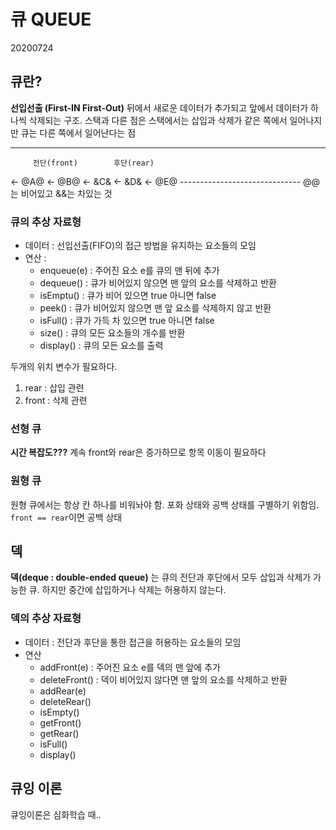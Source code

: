 # 큐 QUEUE

20200724

## 큐란?

**선입선출 (First-IN First-Out)** 뒤에서 새로운 데이터가 추가되고 앞에서 데이터가 하나씩 삭제되는 구조.
스택과 다른 점은 스택에서는 삽입과 삭제가 같은 쪽에서 일어나지만 큐는 다른 쪽에서 일어난다는 점

------------------------------
         전단(front)        후단(rear)
<-  @A@  <-  @B@  <-  &C&  <-  &D&  <-  @E@
\------------------------------ 
@@는 비어있고 &&는 차있는 것

### 큐의 추상 자료형

* 데이터 : 선입선출(FIFO)의 접근 방법을 유지하는 요소들의 모임
* 연산 :
    * enqueue(e) : 주어진 요소 e를 큐의 맨 뒤에 추가
    * dequeue() : 큐가 비어있지 않으면 맨 앞의 요소를 삭제하고 반환
    * isEmptu() : 큐가 비어 있으면 true 아니면 false
    * peek() : 큐가 비어있지 않으면 맨 앞 요소를 삭제하지 않고 반환
    * isFull() : 큐가 가득 차 있으면 true 아니면 false
    * size() : 큐의 모든 요소들의 개수를 반환
    * display() : 큐의 모든 요소를 출력

두개의 위치 변수가 필요하다.
1. rear : 삽입 관련
2. front : 삭제 관련


### 선형 큐

**시간 복잡도???**
계속 front와 rear은 증가하므로 항목 이동이 필요하다

### 원형 큐

원형 큐에서는 항상 칸 하나를 비워놔야 함. 포화 상태와 공백 상태를 구별하기 위함임.
`front == rear`이면 공백 상태

## 덱

**덱(deque : double-ended queue)** 는 큐의 전단과 후단에서 모두 삽입과 삭제가 가능한 큐. 하지만 중간에 삽입하거나 삭제는 허용하지 않는다.

### 덱의 추상 자료형

* 데이터 : 전단과 후단을 통한 접근을 허용하는 요소들의 모임
* 연산
    * addFront(e) : 주어진 요소 e를 덱의 맨 앞에 추가
    * deleteFront() : 덱이 비어있지 않다면 맨 앞의 요소를 삭제하고 반환
    * addRear(e)
    * deleteRear()
    * isEmpty()
    * getFront()
    * getRear()
    * isFull()
    * display() 

## 큐잉 이론

큐잉이론은 심화학습 때..

